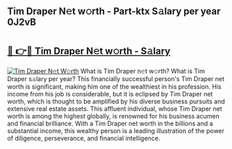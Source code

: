 ## Tim Draper N𝚎t w𝚘rth - Part-ktx S𝚊lary per year 0J2vB

# <h2><a href="http://gc2wo1.nevu.top/?p=Tim+Draper">🔗 👉🔴 Tim Draper N𝚎t w𝚘rth - S𝚊lary</a></h2>

[![Tim Draper N𝚎t W𝚘rth](https://i.imgur.com/Oavwk0R.jpeg)](http://gc2wo1.nevu.top/?p=Tim+Draper)
What is Tim Draper n𝚎t w𝚘rth? What is Tim Draper s𝚊lary per year?
This financially successful person's Tim Draper net worth is significant, making him one of the wealthiest in his profession. His income from his job is considerable, but it is eclipsed by Tim Draper net worth, which is thought to be amplified by his diverse business pursuits and extensive real estate assets. This affluent individual, whose Tim Draper net worth is among the highest globally, is renowned for his business acumen and financial brilliance. With a Tim Draper net worth in the billions and a substantial income, this wealthy person is a leading illustration of the power of diligence, perseverance, and financial intelligence.
